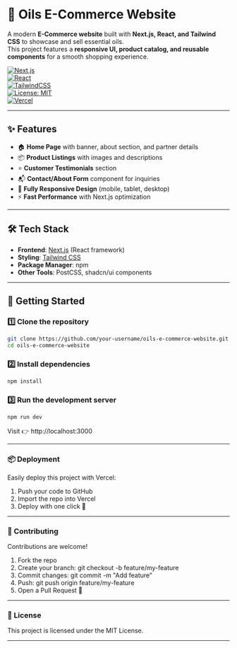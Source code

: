# 🛒 Oils E-Commerce Website

A modern **E-Commerce website** built with **Next.js, React, and Tailwind CSS** to showcase and sell essential oils.  
This project features a **responsive UI, product catalog, and reusable components** for a smooth shopping experience.  

[![Next.js](https://img.shields.io/badge/Next.js-000000?style=flat&logo=nextdotjs&logoColor=white)](https://nextjs.org/)  
[![React](https://img.shields.io/badge/React-20232A?style=flat&logo=react&logoColor=61DAFB)](https://reactjs.org/)  
[![TailwindCSS](https://img.shields.io/badge/Tailwind_CSS-38B2AC?style=flat&logo=tailwind-css&logoColor=white)](https://tailwindcss.com/)  
[![License: MIT](https://img.shields.io/badge/License-MIT-yellow.svg)](LICENSE)  
[![Vercel](https://img.shields.io/badge/Deploy-Vercel-black?logo=vercel)](https://vercel.com/)  

---

## ✨ Features  

- 🏠 **Home Page** with banner, about section, and partner details  
- 📦 **Product Listings** with images and descriptions  
- ⭐ **Customer Testimonials** section  
- 📬 **Contact/About Form** component for inquiries  
- 📱 **Fully Responsive Design** (mobile, tablet, desktop)  
- ⚡ **Fast Performance** with Next.js optimization  

---

## 🛠 Tech Stack  

- **Frontend**: [Next.js](https://nextjs.org/) (React framework)  
- **Styling**: [Tailwind CSS](https://tailwindcss.com/)  
- **Package Manager**: npm  
- **Other Tools**: PostCSS, shadcn/ui components  

---

## 🚀 Getting Started  

### 1️⃣ Clone the repository  

```bash
git clone https://github.com/your-username/oils-e-commerce-website.git
cd oils-e-commerce-website
```

### 2️⃣ Install dependencies

```bash
npm install
```

### 3️⃣ Run the development server

```bash
npm run dev
```

Visit 👉 http://localhost:3000

---

### 📦 Deployment

Easily deploy this project with Vercel:
1. Push your code to GitHub
2. Import the repo into Vercel
3. Deploy with one click 🚀

---

### 🙌 Contributing

Contributions are welcome!
1. Fork the repo
2. Create your branch: git checkout -b feature/my-feature
3. Commit changes: git commit -m "Add feature"
4. Push: git push origin feature/my-feature
5. Open a Pull Request 🎉

---

### 📝 License
This project is licensed under the MIT License.

---



